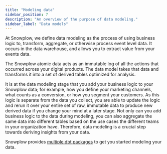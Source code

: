 ```yaml
---
title: "Modeling data"
sidebar_position: 7
description: "An overview of the purpose of data modeling."
sidebar_label: "Data models"
---
```


At Snowplow, we define data modeling as the process of using business logic to, transform, aggregate, or otherwise process event level data. It occurs in the data warehouse, and allows you to extract value from your events data.

The Snowplow atomic data acts as an immutable log of all the actions that occurred across your digital products. The data model takes that data and transforms it into a set of derived tables optimized for analysis.

It is at the data modeling stage that you add your business logic to your Snowplow data; for example, how you define your marketing channels, what counts as a conversion, or how you segment your customers. As this logic is separate from the data you collect, you are able to update the logic and rerun it over your entire set of raw, immutable data to produce new derived data if you change your mind at a later stage. Not only can you add business logic to the data during modeling, you can also aggregate the same data into different tables based on the use cases the different teams in your organization have. Therefore, data modeling is a crucial step towards deriving insights from your data.

Snowplow provides [multiple dbt packages](/docs/modeling-your-data/modeling-your-data-with-dbt/index.md) to get you started modeling your data.
